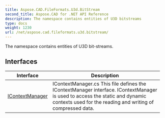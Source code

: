 ```yaml
---
title: Aspose.CAD.FileFormats.U3d.BitStream
second_title: Aspose.CAD for .NET API Reference
description: The namespace contains entities of U3D bitstreams
type: docs
weight: 1230
url: /net/aspose.cad.fileformats.u3d.bitstream/
---
```

The namespace contains entities of U3D bit-streams.

## Interfaces

| Interface | Description |
| --- | --- |
| [IContextManager](./icontextmanager/) | IContextManager.cs This file defines the IContextManager interface. IContextManager is used to access the static and dynamic contexts used for the reading and writing of compressed data. |


